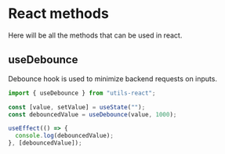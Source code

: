 # React methods

Here will be all the methods that can be used in react.

## useDebounce

Debounce hook is used to minimize backend requests on inputs.

```js
import { useDebounce } from "utils-react";

const [value, setValue] = useState("");
const debouncedValue = useDebounce(value, 1000);

useEffect(() => {
  console.log(debouncedValue);
}, [debouncedValue]);
```

